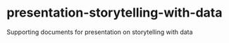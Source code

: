 # presentation-storytelling-with-data
Supporting documents for presentation on storytelling with data
